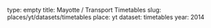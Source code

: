 type: empty
title: Mayotte / Transport Timetables
slug: places/yt/datasets/timetables
place: yt
dataset: timetables
year: 2014
